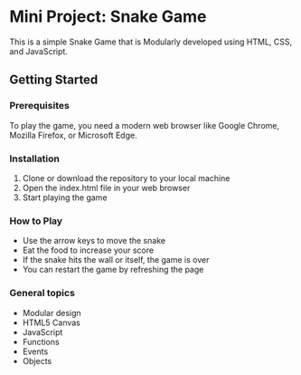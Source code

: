 # Mini Project: Snake Game
This is a simple Snake Game that is Modularly developed using HTML, CSS, and JavaScript.
## Getting Started
### Prerequisites
To play the game, you need a modern web browser like Google Chrome, Mozilla Firefox, or Microsoft Edge.

### Installation
   1. Clone or download the repository to your local machine
   2. Open the index.html file in your web browser
   3. Start playing the game

### How to Play
- Use the arrow keys to move the snake 
- Eat the food to increase your score
- If the snake hits the wall or itself, the game is over
- You can restart the game by refreshing the page

### General topics
- Modular design
- HTML5 Canvas
- JavaScript 
- Functions
- Events
- Objects

